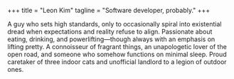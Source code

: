 +++
title = "Leon Kim"
tagline = "Software developer, probably."
+++

A guy who sets high standards, only to occasionally spiral into existential dread when expectations and reality refuse to align. Passionate about eating, drinking, and powerlifting—though always with an emphasis on lifting pretty. A connoisseur of fragrant things, an unapologetic lover of the open road, and someone who somehow functions on minimal sleep. Proud caretaker of three indoor cats and unofficial landlord to a legion of outdoor ones.
